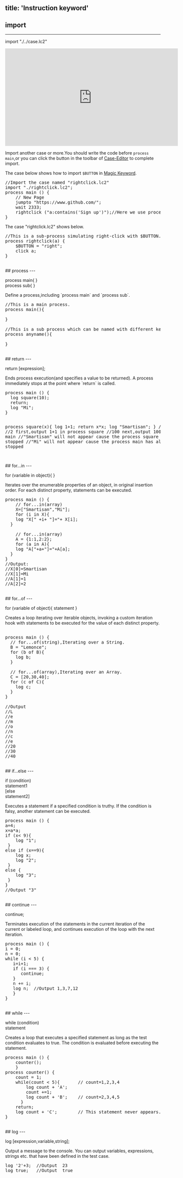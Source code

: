 title: 'Instruction keyword'
---

## import
---
<p class="alert alert-warning">import "./../case.lc2"</p>
<iframe width="560" height="315" src="https://www.youtube.com/embed/Coh3m9dBBgs" frameborder="0" allowfullscreen></iframe>

Import another case or more.You should write the code  before `process main`,or you can click the button <i class="fa fa-download"></i> in the toolbar of [Case-Editor](/docs/code-editor/case-editor.html) to complete import.

The case below shows how to import `$BUTTON` in [Magic Keyword](/docs/lemoncase2/magic.html).
<pre class='sublemon'>//Import the case named "rightclick.lc2"
import "./rightclick.lc2";
process main () {
	// New Page
	jumpto "https://www.github.com/";
	wait 2333;
	rightclick ("a:contains('Sign up')");//Here we use process rightclick() from the case "rightclick.lc2"
}</pre>

The case "rightclick.lc2" shows below.

<pre class='sublemon'>
//This is a sub-process simulating right-click with $BUTTON.​
process rightclick(a) {
    $BUTTON = "right";
    click a;
}</pre>

<br/>
## process
---
<p class="alert alert-warning">process main{ }<br/>process sub{ }</p>
Define a process,including `process main` and `process sub`.

<pre class='sublemon'>//This is a main process.
process main(){

}

//This is a sub process which can be named with different keywords without special characters (except 'main').
process anyname(){ 

}</pre>  

<br/>
## return
---
<p class="alert alert-warning">return [expression];</p>
Ends process execution(and specifies a value to be returned). A process immediately stops at the point where `return` is called.
<pre class='sublemon'>
process main () {
  log square(10);
  return;
  log "Mi";
}

process square(x){
    log 1+1;
    return x*x;
    log "Smartisan";
}
//Output:
//2 first,output 1+1 in process square
//100 next,output 100 in process main
//"Smartisan" will not appear cause the process square has already stopped
//"Mi" will not appear cause the process main has already stopped</pre>
  
<br/>
## for...in
---
<p class="alert alert-warning">for (variable in object){ }</p>
Iterates over the enumerable properties of an object, in original insertion order. For each distinct property, statements can be executed.

<pre class='sublemon'>
process main () {
    // for...in(array)
    X=["Smartisan","Mi"];
    for (i in X){
    log "X[" +i+ "]="+ X[i];
  }
  
    // for...in(array)
    A = {1:1,2:2};
    for (a in A){
    log "A["+a+"]="+A[a];
  }
}
//Output:
//X[0]=Smartisan
//X[1]=Mi
//A[1]=1
//A[2]=2</pre>

<br/>
## for...of
---
<p class="alert alert-warning">for (variable of object){ statement }</p>
Creates a loop iterating over iterable objects, invoking a custom iteration hook with statements to be executed for the value of each distinct property.

<pre class='sublemon'>

process main () {
  // for...of(string),Iterating over a String.
  B = "Lemonce";
  for (b of B){
    log b;
  }
  
  // for...of(array),Iterating over an Array.
  C = [20,30,40];
  for (c of C){
    log c;
  }
}

//Output
//L
//e
//m
//o
//n
//c
//e
//20
//30
//40</pre>

<br/>
## if...else
---
<p class="alert alert-warning">if (condition)<br/>statement1<br/>[else<br/>statement2]</p>
Executes a statement if a specified condition is truthy. If the condition is falsy, another statement can be executed.

<pre class='sublemon'>
process main () {
a=4;
x=a*a;
if (x< 9){
    log "1";
 }
else if (x==9){
    log x;
    log "2";
 }
else {
    log "3";
 }
}
//Output "3"</pre>

<br/>
## continue
---
<p class="alert alert-warning">continue;</p>
Terminates execution of the statements in the current iteration of the current or labeled loop, and continues execution of the loop with the next iteration.

<pre class='sublemon'>
process main () {
i = 0;
n = 0;
while (i < 5) {
   i=i+1;
   if (i === 3) {
      continue;
   }
   n += i;
   log n;  //Output 1,3,7,12
   }
}</pre>

<br/>
## while
---
<p class="alert alert-warning">while (condition)<br/> statement</p>
Creates a loop that executes a specified statement as long as the test condition evaluates to true. The condition is evaluated before executing the statement.
<pre class='sublemon'>
process main () {
	counter();   
	}  
process counter() {
	count = 1;
	while(count < 5){	    // count=1,2,3,4
		log count + 'A';
		count +=1;
		log count + 'B';    // count=2,3,4,5
      }
	return;
    log count + 'C';        // This statement never appears. 
}</pre>

<br/>
## log
---
<p class="alert alert-warning">log [expression,variable,string];</p>
Output a message to the console. You can output variables, expressions, strings etc. that have been defined in the test case.

<pre class='sublemon'>
log '2'+3;	//Output  23
log true;	//Output  true</pre>
